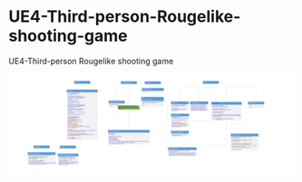 # UE4-Third-person-Rougelike-shooting-game
UE4-Third-person Rougelike shooting game

![框架图](https://github.com/YXH6620/UE4-Third-person-Rougelike-shooting-game/blob/main/images/ActionRoguelike%E6%A1%86%E6%9E%B6%E5%9B%BE.svg)
